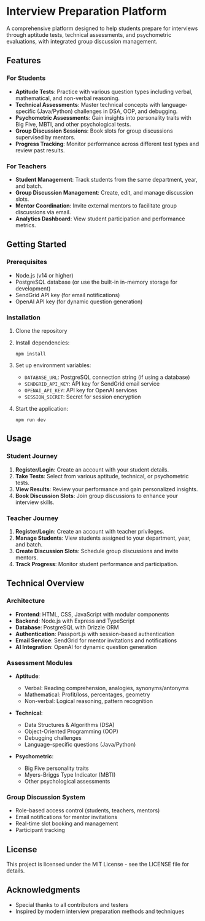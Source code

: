 # Interview Preparation Platform

A comprehensive platform designed to help students prepare for interviews through aptitude tests, technical assessments, and psychometric evaluations, with integrated group discussion management.

## Features

### For Students
- **Aptitude Tests**: Practice with various question types including verbal, mathematical, and non-verbal reasoning.
- **Technical Assessments**: Master technical concepts with language-specific (Java/Python) challenges in DSA, OOP, and debugging.
- **Psychometric Assessments**: Gain insights into personality traits with Big Five, MBTI, and other psychological tests.
- **Group Discussion Sessions**: Book slots for group discussions supervised by mentors.
- **Progress Tracking**: Monitor performance across different test types and review past results.

### For Teachers
- **Student Management**: Track students from the same department, year, and batch.
- **Group Discussion Management**: Create, edit, and manage discussion slots.
- **Mentor Coordination**: Invite external mentors to facilitate group discussions via email.
- **Analytics Dashboard**: View student participation and performance metrics.

## Getting Started

### Prerequisites
- Node.js (v14 or higher)
- PostgreSQL database (or use the built-in in-memory storage for development)
- SendGrid API key (for email notifications)
- OpenAI API key (for dynamic question generation)

### Installation
1. Clone the repository
2. Install dependencies:
   ```
   npm install
   ```
3. Set up environment variables:
   - `DATABASE_URL`: PostgreSQL connection string (if using a database)
   - `SENDGRID_API_KEY`: API key for SendGrid email service
   - `OPENAI_API_KEY`: API key for OpenAI services
   - `SESSION_SECRET`: Secret for session encryption

4. Start the application:
   ```
   npm run dev
   ```

## Usage

### Student Journey
1. **Register/Login**: Create an account with your student details.
2. **Take Tests**: Select from various aptitude, technical, or psychometric tests.
3. **View Results**: Review your performance and gain personalized insights.
4. **Book Discussion Slots**: Join group discussions to enhance your interview skills.

### Teacher Journey
1. **Register/Login**: Create an account with teacher privileges.
2. **Manage Students**: View students assigned to your department, year, and batch.
3. **Create Discussion Slots**: Schedule group discussions and invite mentors.
4. **Track Progress**: Monitor student performance and participation.

## Technical Overview

### Architecture
- **Frontend**: HTML, CSS, JavaScript with modular components
- **Backend**: Node.js with Express and TypeScript
- **Database**: PostgreSQL with Drizzle ORM
- **Authentication**: Passport.js with session-based authentication
- **Email Service**: SendGrid for mentor invitations and notifications
- **AI Integration**: OpenAI for dynamic question generation

### Assessment Modules
- **Aptitude**: 
  - Verbal: Reading comprehension, analogies, synonyms/antonyms
  - Mathematical: Profit/loss, percentages, geometry
  - Non-verbal: Logical reasoning, pattern recognition

- **Technical**:
  - Data Structures & Algorithms (DSA)
  - Object-Oriented Programming (OOP)
  - Debugging challenges
  - Language-specific questions (Java/Python)

- **Psychometric**:
  - Big Five personality traits
  - Myers-Briggs Type Indicator (MBTI)
  - Other psychological assessments

### Group Discussion System
- Role-based access control (students, teachers, mentors)
- Email notifications for mentor invitations
- Real-time slot booking and management
- Participant tracking

## License
This project is licensed under the MIT License - see the LICENSE file for details.

## Acknowledgments
- Special thanks to all contributors and testers
- Inspired by modern interview preparation methods and techniques
